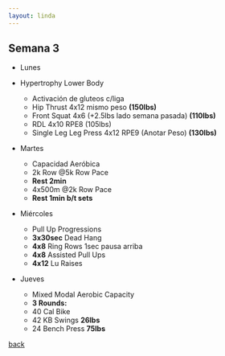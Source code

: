 ```yaml
---
layout: linda
---
```


## Semana 3
  - Lunes
  - Hypertrophy Lower Body
    - Activación de gluteos c/liga
    - Hip Thrust 4x12 mismo peso **(150lbs)**
    - Front Squat 4x6 (+2.5lbs lado semana pasada) **(110lbs)**
    - RDL 4x10 RPE8 (105lbs)
    - Single Leg Leg Press 4x12 RPE9 (Anotar Peso) **(130lbs)**


  - Martes
    - Capacidad Aeróbica
    - 2k Row @5k Row Pace
    - **Rest 2min**
    - 4x500m @2k Row Pace
    - **Rest 1min b/t sets**

  - Miércoles 
    - Pull Up Progressions
    - **3x30sec** Dead Hang
    - **4x8** Ring Rows 1sec pausa arriba
    - **4x8** Assisted Pull Ups
    - **4x12** Lu Raises

  - Jueves
    - Mixed Modal Aerobic Capacity
    - **3 Rounds:**
    - 40 Cal Bike
    - 42 KB Swings **26lbs**
    - 24 Bench Press **75lbs**


[back](./linda_menu)
